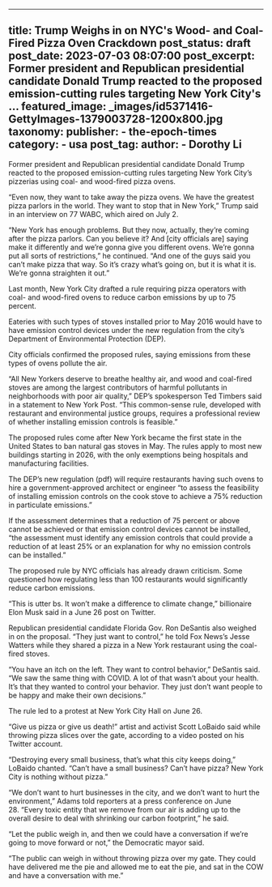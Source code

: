 
---
title: Trump Weighs in on NYC&#39;s Wood- and Coal-Fired Pizza Oven Crackdown 
post_status: draft
post_date: 2023-07-03 08:07:00 
post_excerpt: Former president and Republican presidential candidate Donald Trump reacted to the proposed emission-cutting rules targeting New York City&#39;s ... 
featured_image: _images/id5371416-GettyImages-1379003728-1200x800.jpg 
taxonomy:
    publisher:
        - the-epoch-times
    category:
        - usa 
    post_tag:
    author:
        - Dorothy Li
---
Former president and Republican presidential candidate Donald Trump reacted to the proposed emission-cutting rules targeting New York City’s pizzerias using coal- and wood-fired pizza ovens.

“Even now, they want to take away the pizza ovens. We have the greatest pizza parlors in the world. They want to stop that in New York,” Trump said in an interview on 77 WABC, which aired on July 2.

“New York has enough problems. But they now, actually, they’re coming after the pizza parlors. Can you believe it? And [city officials are] saying make it differently and we’re gonna give you different ovens. We’re gonna put all sorts of restrictions,” he continued. “And one of the guys said you can’t make pizza that way. So it’s crazy what’s going on, but it is what it is. We’re gonna straighten it out.”

Last month, New York City drafted a rule requiring pizza operators with coal- and wood-fired ovens to reduce carbon emissions by up to 75 percent.

Eateries with such types of stoves installed prior to May 2016 would have to have emission control devices under the new regulation from the city’s Department of Environmental Protection (DEP).

City officials confirmed the proposed rules, saying emissions from these types of ovens pollute the air.

“All New Yorkers deserve to breathe healthy air, and wood and coal-fired stoves are among the largest contributors of harmful pollutants in neighborhoods with poor air quality,” DEP’s spokesperson Ted Timbers said in a statement to New York Post. “This common-sense rule, developed with restaurant and environmental justice groups, requires a professional review of whether installing emission controls is feasible.”

The proposed rules come after New York became the first state in the United States to ban natural gas stoves in May. The rules apply to most new buildings starting in 2026, with the only exemptions being hospitals and manufacturing facilities.

The DEP’s new regulation (pdf) will require restaurants having such ovens to hire a government-approved architect or engineer “to assess the feasibility of installing emission controls on the cook stove to achieve a 75% reduction in particulate emissions.”

If the assessment determines that a reduction of 75 percent or above cannot be achieved or that emission control devices cannot be installed, “the assessment must identify any emission controls that could provide a reduction of at least 25% or an explanation for why no emission controls can be installed.”

The proposed rule by NYC officials has already drawn criticism. Some questioned how regulating less than 100 restaurants would significantly reduce carbon emissions.

“This is utter bs. It won’t make a difference to climate change,” billionaire Elon Musk said in a June 26 post on Twitter.

Republican presidential candidate Florida Gov. Ron DeSantis also weighed in on the proposal. “They just want to control,” he told Fox News’s Jesse Watters while they shared a pizza in a New York restaurant using the coal-fired stoves.

“You have an itch on the left. They want to control behavior,” DeSantis said. “We saw the same thing with COVID. A lot of that wasn’t about your health. It’s that they wanted to control your behavior. They just don’t want people to be happy and make their own decisions.”

The rule led to a protest at New York City Hall on June 26.

“Give us pizza or give us death!” artist and activist Scott LoBaido said while throwing pizza slices over the gate, according to a video posted on his Twitter account.

“Destroying every small business, that’s what this city keeps doing,” LoBaido chanted. “Can’t have a small business? Can’t have pizza? New York City is nothing without pizza.”

“We don’t want to hurt businesses in the city, and we don’t want to hurt the environment,” Adams told reporters at a press conference on June 28. “Every toxic entity that we remove from our air is adding up to the overall desire to deal with shrinking our carbon footprint,” he said.

“Let the public weigh in, and then we could have a conversation if we’re going to move forward or not,” the Democratic mayor said.

“The public can weigh in without throwing pizza over my gate. They could have delivered me the pie and allowed me to eat the pie, and sat in the COW and have a conversation with me.” 